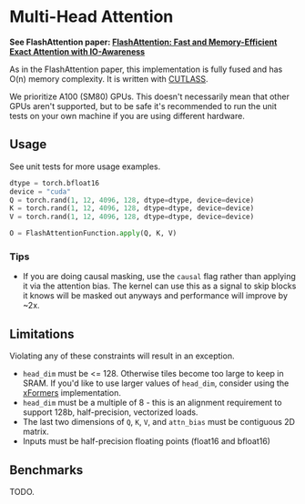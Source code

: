 # Multi-Head Attention

**See FlashAttention paper:
[FlashAttention: Fast and Memory-Efficient Exact Attention with IO-Awareness](https://arxiv.org/pdf/2205.14135.pdf)**

As in the FlashAttention paper, this implementation is fully fused and has O(n) memory complexity.
It is written with [CUTLASS](https://github.com/NVIDIA/cutlass).

We prioritize A100 (SM80) GPUs. This doesn't necessarily mean that other GPUs
aren't supported, but to be safe it's recommended to run the unit tests on your own machine
if you are using different hardware.

## Usage
See unit tests for more usage examples.
```python
dtype = torch.bfloat16
device = "cuda"
Q = torch.rand(1, 12, 4096, 128, dtype=dtype, device=device)
K = torch.rand(1, 12, 4096, 128, dtype=dtype, device=device)
V = torch.rand(1, 12, 4096, 128, dtype=dtype, device=device)

O = FlashAttentionFunction.apply(Q, K, V)
```
### Tips
* If you are doing causal masking, use the `causal` flag rather than applying it via the attention bias.
The kernel can use this as a signal to skip blocks it knows will be masked out anyways and performance will improve by ~2x.

## Limitations
Violating any of these constraints will result in an exception.
* `head_dim` must be <= 128. Otherwise tiles become too large to keep in SRAM. If you'd like to use larger values of `head_dim`,
consider using the [xFormers](https://github.com/facebookresearch/xformers) implementation.
* `head_dim` must be a multiple of 8 - this is an alignment requirement to support 128b, half-precision, vectorized loads.
* The last two dimensions of `Q`, `K`, `V`, and `attn_bias` must be contiguous 2D matrix.
* Inputs must be half-precision floating points (float16 and bfloat16)

## Benchmarks
TODO.
